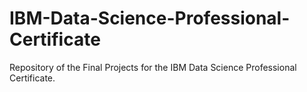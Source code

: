 # IBM-Data-Science-Professional-Certificate
Repository of the Final Projects for the IBM Data Science Professional Certificate.
